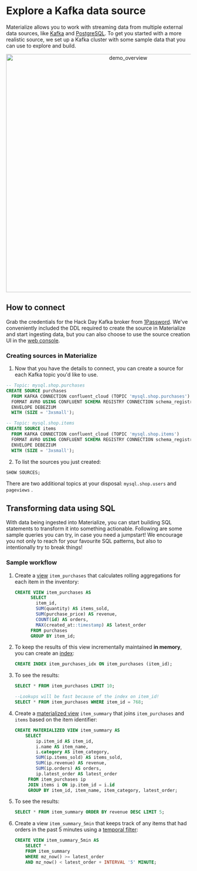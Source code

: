 # Explore a Kafka data source

Materialize allows you to work with streaming data from multiple external data sources, like [Kafka](https://materialize.com/docs/sql/create-source/kafka/) and [PostgreSQL](https://materialize.com/docs/sql/create-source/postgres/). To get you started with a more realistic source, we set up a Kafka cluster with some sample data that you can use to explore and build.

<p align="center">
<img width="650" alt="demo_overview" src="https://github.com/MaterializeInc/mz-hack-day-july-2023/assets/23521087/3c1e80cf-66c8-40be-bd84-52b925499dd2">
</p>

## How to connect

Grab the credentials for the Hack Day Kafka broker from [1Password](https://share.1password.com/s#7Nj-rs0i59KwJQV47kSGQRAKW35dsbOINMuGyswEypw). We've conveniently included the DDL required to create the source in Materialize and start ingesting data, but you can also choose to use the source creation UI in the [web console](https://console.materialize.com/).

### Creating sources in Materialize

1. Now that you have the details to connect, you can create a source for each Kafka topic you'd like to use.

```sql
-- Topic: mysql.shop.purchases
CREATE SOURCE purchases
  FROM KAFKA CONNECTION confluent_cloud (TOPIC 'mysql.shop.purchases')
  FORMAT AVRO USING CONFLUENT SCHEMA REGISTRY CONNECTION schema_registry
  ENVELOPE DEBEZIUM
  WITH (SIZE = '3xsmall');
```

```sql
-- Topic: mysql.shop.items
CREATE SOURCE items
  FROM KAFKA CONNECTION confluent_cloud (TOPIC 'mysql.shop.items')
  FORMAT AVRO USING CONFLUENT SCHEMA REGISTRY CONNECTION schema_registry
  ENVELOPE DEBEZIUM
  WITH (SIZE = '3xsmall');
```

2. To list the sources you just created:

```sql
SHOW SOURCES;
```

There are two additional topics at your disposal: `mysql.shop.users` and `pageviews` .

## Transforming data using SQL

With data being ingested into Materialize, you can start building SQL statements to transform it into something actionable. Following are some sample queries you can try, in case you need a jumpstart! We encourage you not only to reach for your favourite SQL patterns, but also to intentionally try to break things!

### Sample workflow

1. Create a [view](https://materialize.com/docs/get-started/key-concepts/#non-materialized-views) `item_purchases` that calculates rolling aggregations for each item in the inventory:

	```sql
	CREATE VIEW item_purchases AS
	      SELECT
	        item_id,
	        SUM(quantity) AS items_sold,
	        SUM(purchase_price) AS revenue,
	        COUNT(id) AS orders,
	        MAX(created_at::timestamp) AS latest_order
	      FROM purchases
	      GROUP BY item_id;
	```

2. To keep the results of this view incrementally maintained **in memory**, you can create an [index](https://materialize.com/docs/get-started/key-concepts/#indexes):

	```sql
	CREATE INDEX item_purchases_idx ON item_purchases (item_id);
	```

3. To see the results:

	```sql
	SELECT * FROM item_purchases LIMIT 10;

    --Lookups will be fast because of the index on item_id!
    SELECT * FROM item_purchases WHERE item_id = 768;
	```

4.  Create a [materialized view](https://materialize.com/docs/get-started/key-concepts/#materialized-views) `item_summary` that joins `item_purchases` and `items` based on the item identifier:

	```sql
	CREATE MATERIALIZED VIEW item_summary AS
	    SELECT
	        ip.item_id AS item_id,
	        i.name AS item_name,
	        i.category AS item_category,
	        SUM(ip.items_sold) AS items_sold,
	        SUM(ip.revenue) AS revenue,
	        SUM(ip.orders) AS orders,
	        ip.latest_order AS latest_order
	     FROM item_purchases ip
	     JOIN items i ON ip.item_id = i.id
	     GROUP BY item_id, item_name, item_category, latest_order;
	```

5. To see the results:

	```sql
	SELECT * FROM item_summary ORDER BY revenue DESC LIMIT 5;
	```

6. Create a view `item_summary_5min` that keeps track of any items that had orders in the past 5 minutes using a [temporal filter](https://materialize.com/docs/transform-data/patterns/temporal-filters/):

	```sql
	CREATE VIEW item_summary_5min AS
    	SELECT *
    	FROM item_summary
    	WHERE mz_now() >= latest_order
    	AND mz_now() < latest_order + INTERVAL '5' MINUTE;
	```
